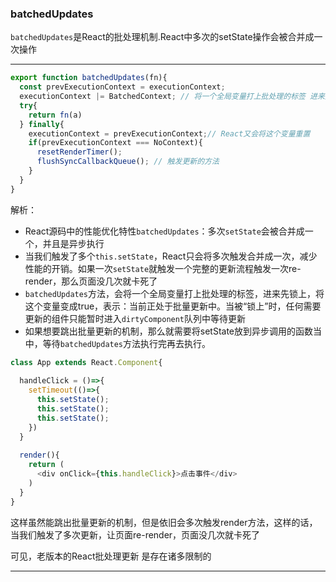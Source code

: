 ### batchedUpdates
`batchedUpdates`是React的批处理机制.React中多次的setState操作会被合并成一次操作

---

```js
export function batchedUpdates(fn){
  const prevExecutionContext = executionContext;
  executionContext |= BatchedContext; // 将一个全局变量打上批处理的标签 进来先默认是批处理
  try{
    return fn(a)
  } finally{
    executionContext = prevExecutionContext;// React又会将这个变量重置
    if(prevExecutionContext === NoContext){
      resetRenderTimer();
      flushSyncCallbackQueue(); // 触发更新的方法
    }
  }
}
```
解析：
+ React源码中的性能优化特性`batchedUpdates`：多次`setState`会被合并成一个，并且是异步执行
+ 当我们触发了多个`this.setState`，React只会将多次触发合并成一次，减少性能的开销。如果一次`setState`就触发一个完整的更新流程触发一次re-render，那么页面没几次就卡死了
+ `batchedUpdates`方法，会将一个全局变量打上批处理的标签，进来先锁上，将这个变量变成true，表示：当前正处于批量更新中。当被“锁上”时，任何需要更新的组件只能暂时进入`dirtyComponent`队列中等待更新
+ 如果想要跳出批量更新的机制，那么就需要将setState放到异步调用的函数当中，等待`batchedUpdates`方法执行完再去执行。

```js
class App extends React.Component{
  
  handleClick = ()=>{
    setTimeout(()=>{
      this.setState();
      this.setState();
      this.setState();
    })
  }
  
  render(){
    return (
      <div onClick={this.handleClick}>点击事件</div>
    )
  }
}

```
这样虽然能跳出批量更新的机制，但是依旧会多次触发render方法，这样的话，当我们触发了多次更新，让页面re-render，页面没几次就卡死了

可见，老版本的React批处理更新 是存在诸多限制的

---

